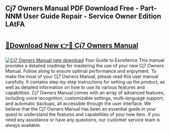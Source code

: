 ## Cj7 Owners Manual PDF Download Free - Part-NNM User Guide Repair - Service Owner Edition LAtFA

# <h2><a href="http://bc55172.oget.top/?id=Cj7+Owners+Manual">🔗Download New 👉🔴 Cj7 Owners Manual</a></h2>

[![Cj7 Owners Manual new download](https://i.imgur.com/5g1atiW.png)](http://bc55172.oget.top/?id=Cj7+Owners+Manual)
Your Guide to Excellence This manual provides a detailed roadmap for mastering the use of your new Cj7 Owners Manual. Follow along to ensure optimal performance and enjoyment. To make the most of your Cj7 Owners Manual, please read this user manual carefully. It contains step-by-step instructions for setting up the product, as well as detailed information on how to use its various features and capabilities. Cj7 Owners Manual comes with an array of advanced features, including voice recognition, customizable settings, multi-language support, and automatic backups, all accessible through the user interface. We believe that the Cj7 Owners Manual has been an essential guide in your quest to understand the features and capabilities of your new item. If you need any assistance or have any questions, our customer service team is always available.
